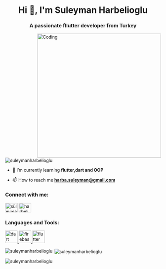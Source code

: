 <h1 align="center">Hi 👋, I'm Suleyman Harbelioglu</h1>
<h3 align="center">A passionate fllutter developer from Turkey</h3>
<img align="right" alt="Coding" width="400" src="https://roszkowski.dev/images/2020-05-04/flutter_logo_leg.gif">
<p align="left"> <img src="https://komarev.com/ghpvc/?username=suleymanharbelioglu&label=Profile%20views&color=0e75b6&style=flat" alt="suleymanharbelioglu" /> </p>

- 🌱 I’m currently learning **flutter,dart and OOP**

- 📫 How to reach me **harba.suleyman@gmail.com**

<h3 align="left">Connect with me:</h3>
<p align="left">
<a href="https://linkedin.com/in/süleyman-harbelioğlu-5b4198195" target="blank"><img align="center" src="https://raw.githubusercontent.com/rahuldkjain/github-profile-readme-generator/master/src/images/icons/Social/linked-in-alt.svg" alt="süleyman harbelioğlu" height="30" width="40" /></a>
<a href="https://instagram.com/harbelioglu.suleyman" target="blank"><img align="center" src="https://raw.githubusercontent.com/rahuldkjain/github-profile-readme-generator/master/src/images/icons/Social/instagram.svg" alt="harbelioglu.suleyman" height="30" width="40" /></a>
</p>

<h3 align="left">Languages and Tools:</h3>
<p align="left"> <a href="https://dart.dev" target="_blank" rel="noreferrer"> <img src="https://www.vectorlogo.zone/logos/dartlang/dartlang-icon.svg" alt="dart" width="40" height="40"/> </a> <a href="https://firebase.google.com/" target="_blank" rel="noreferrer"> <img src="https://www.vectorlogo.zone/logos/firebase/firebase-icon.svg" alt="firebase" width="40" height="40"/> </a> <a href="https://flutter.dev" target="_blank" rel="noreferrer"> <img src="https://www.vectorlogo.zone/logos/flutterio/flutterio-icon.svg" alt="flutter" width="40" height="40"/> </a> </p>

<p><img align="left" src="https://github-readme-stats.vercel.app/api/top-langs?username=suleymanharbelioglu&show_icons=true&locale=en&layout=compact" alt="suleymanharbelioglu" /></p>

<p>&nbsp;<img align="center" src="https://github-readme-stats.vercel.app/api?username=suleymanharbelioglu&show_icons=true&locale=en" alt="suleymanharbelioglu" /></p>

<p><img align="center" src="https://github-readme-streak-stats.herokuapp.com/?user=suleymanharbelioglu&" alt="suleymanharbelioglu" /></p>
